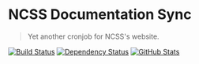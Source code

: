 NCSS Documentation Sync
=======================

> Yet another cronjob for NCSS's website.

[![Build Status](https://img.shields.io/travis/redaxmedia/ncss-documentation-sync.svg)](https://travis-ci.org/redaxmedia/ncss-documentation-sync)
[![Dependency Status](https://gemnasium.com/badges/github.com/redaxmedia/ncss-documentation-sync.svg)](https://gemnasium.com/github.com/redaxmedia/ncss-documentation-sync)
[![GitHub Stats](https://img.shields.io/badge/github-stats-ff5500.svg)](https://githubstats.com/redaxmedia/ncss-documentation-sync)
